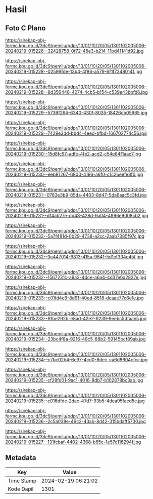 # Hasil

## Foto C Plano

https://sirekap-obj-formc.kpu.go.id/3dc9/pemilu/pdpr/13/01/10/20/05/1301102005006-20240219-015226--32428758-0f72-45e3-b214-11bd41141d92.jpg

https://sirekap-obj-formc.kpu.go.id/3dc9/pemilu/pdpr/13/01/10/20/05/1301102005006-20240219-015228--02599fde-13b4-4f86-a579-6f1f73480141.jpg

https://sirekap-obj-formc.kpu.go.id/3dc9/pemilu/pdpr/13/01/10/20/05/1301102005006-20240219-015228--8d356448-4074-4cb5-b154-c539e43bbfd6.jpg

https://sirekap-obj-formc.kpu.go.id/3dc9/pemilu/pdpr/13/01/10/20/05/1301102005006-20240219-015229--5739f264-6340-430f-8035-18426cb05965.jpg

https://sirekap-obj-formc.kpu.go.id/3dc9/pemilu/pdpr/13/01/10/20/05/1301102005006-20240219-015229--7429e3dd-bbd4-4eed-bfbd-166702774c56.jpg

https://sirekap-obj-formc.kpu.go.id/3dc9/pemilu/pdpr/13/01/10/20/05/1301102005006-20240219-015230--15d8fc97-adfc-4fe2-acd2-c54e84f1aac7.jpg

https://sirekap-obj-formc.kpu.go.id/3dc9/pemilu/pdpr/13/01/10/20/05/1301102005006-20240219-015230--eeb81267-6800-4196-a6f0-c1c2beefe8f0.jpg

https://sirekap-obj-formc.kpu.go.id/3dc9/pemilu/pdpr/13/01/10/20/05/1301102005006-20240219-015231--0783e3b9-85da-4403-8d47-5da6aac5c3fd.jpg

https://sirekap-obj-formc.kpu.go.id/3dc9/pemilu/pdpr/13/01/10/20/05/1301102005006-20240219-015231--d14ab27e-dd48-428d-9a04-4996e9008cb2.jpg

https://sirekap-obj-formc.kpu.go.id/3dc9/pemilu/pdpr/13/01/10/20/05/1301102005006-20240219-015232--5a7f481d-0b29-4738-a2cc-2aab7385f97c.jpg

https://sirekap-obj-formc.kpu.go.id/3dc9/pemilu/pdpr/13/01/10/20/05/1301102005006-20240219-015232--3c447014-9313-415a-9841-5d1ef334e45f.jpg

https://sirekap-obj-formc.kpu.go.id/3dc9/pemilu/pdpr/13/01/10/20/05/1301102005006-20240219-015232--1567231c-a9a2-44ce-a6a4-4d37e6a2827e.jpg

https://sirekap-obj-formc.kpu.go.id/3dc9/pemilu/pdpr/13/01/10/20/05/1301102005006-20240219-015233--c01fd4e9-8d91-40ed-8518-dcaae77c6e1e.jpg

https://sirekap-obj-formc.kpu.go.id/3dc9/pemilu/pdpr/13/01/10/20/05/1301102005006-20240219-015233--91be292b-e8ad-42e2-9239-9eebc5dfaae5.jpg

https://sirekap-obj-formc.kpu.go.id/3dc9/pemilu/pdpr/13/01/10/20/05/1301102005006-20240219-015234--23bc4f8a-9216-48c5-88b2-59145bcf89ab.jpg

https://sirekap-obj-formc.kpu.go.id/3dc9/pemilu/pdpr/13/01/10/20/05/1301102005006-20240219-015234--c7bc02b4-6e97-4cd0-8dec-ca6d8604cfcc.jpg

https://sirekap-obj-formc.kpu.go.id/3dc9/pemilu/pdpr/13/01/10/20/05/1301102005006-20240219-015235--cf28fd01-9ac1-4016-8db7-b102878bc3ab.jpg

https://sirekap-obj-formc.kpu.go.id/3dc9/pemilu/pdpr/13/01/10/20/05/1301102005006-20240219-015235--c016dfdc-2dac-47d7-93b5-4dea95facd5e.jpg

https://sirekap-obj-formc.kpu.go.id/3dc9/pemilu/pdpr/13/01/10/20/05/1301102005006-20240219-015236--2c5a038e-49c2-43ab-8d42-315bdaff5730.jpg

https://sirekap-obj-formc.kpu.go.id/3dc9/pemilu/pdpr/13/01/10/20/05/1301102005006-20240219-015227--131fcbaf-4402-4368-b65c-1e57c116294f.jpg


## Metadata

| Key        | Value               |
| ---------- | ------------------- |
| Time Stamp | 2024-02-19 06:21:02 |
| Kode Dapil | 1301                |



